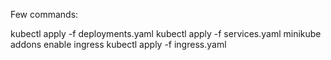 Few commands: 

kubectl apply -f deployments.yaml
kubectl apply -f services.yaml
minikube addons enable ingress
kubectl apply -f ingress.yaml